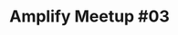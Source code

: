---
title: "Amplify Meetup #03"
description: "AWS Amplify Meetup in Japan will be held on Apr 2 again! Join us and learn together. 4 Amplify users will talk about their products. All sessions are in Japanese."
href: https://aws-amplify-jp.connpass.com/event/205815/
avatar: ./banner.png
attendantIds:
  - jaga
country: Japan
city: Virtual
---
